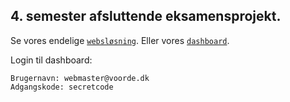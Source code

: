 ## 4. semester afsluttende eksamensprojekt. 

Se vores endelige [`websløsning`](https://www.voorde.dk/).
Eller vores [`dashboard`](https://www.voorde.dk/dashboard).

Login til dashboard:
```
Brugernavn: webmaster@voorde.dk
Adgangskode: secretcode
```
